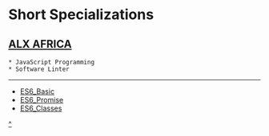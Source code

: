 # Short Specializations
[ALX AFRICA](https://www.alxafrica.com)
---
```
* JavaScript Programming
* Software Linter
```

---
* [ES6_Basic](https://github.com/TheeKingZa/alx-frontend-javascript/tree/master/0x00-ES6_basic/README.md)
* [ES6_Promise](https://github.com/TheeKingZa/alx-frontend-javascript/tree/master/0x01-ES6_promise/README.md)
* [ES6_Classes](https://github.com/TheeKingZa/alx-frontend-javascript/tree/master/0x02-ES6_classes/README.md)
  
[^](#short-specializations)

